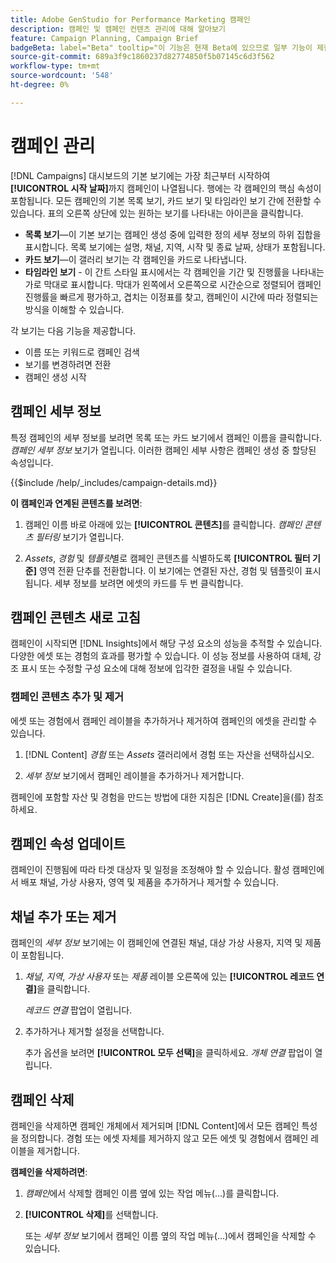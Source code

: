 ```yaml
---
title: Adobe GenStudio for Performance Marketing 캠페인
description: 캠페인 및 캠페인 컨텐츠 관리에 대해 알아보기
feature: Campaign Planning, Campaign Brief
badgeBeta: label="Beta" tooltip="이 기능은 현재 Beta에 있으므로 일부 기능이 제한되거나 변경될 수 있습니다."
source-git-commit: 689a3f9c1860237d82774850f5b07145c6d3f562
workflow-type: tm+mt
source-wordcount: '548'
ht-degree: 0%

---
```


# 캠페인 관리

[!DNL Campaigns] 대시보드의 기본 보기에는 가장 최근부터 시작하여 **[!UICONTROL 시작 날짜]**&#x200B;까지 캠페인이 나열됩니다. 행에는 각 캠페인의 핵심 속성이 포함됩니다. 모든 캠페인의 기본 목록 보기, 카드 보기 및 타임라인 보기 간에 전환할 수 있습니다. 표의 오른쪽 상단에 있는 원하는 보기를 나타내는 아이콘을 클릭합니다.

* **목록 보기**—이 기본 보기는 캠페인 생성 중에 입력한 정의 세부 정보의 하위 집합을 표시합니다. 목록 보기에는 설명, 채널, 지역, 시작 및 종료 날짜, 상태가 포함됩니다.
* **카드 보기**—이 갤러리 보기는 각 캠페인을 카드로 나타냅니다.
* **타임라인 보기** - 이 간트 스타일 표시에서는 각 캠페인을 기간 및 진행률을 나타내는 가로 막대로 표시합니다. 막대가 왼쪽에서 오른쪽으로 시간순으로 정렬되어 캠페인 진행률을 빠르게 평가하고, 겹치는 이정표를 찾고, 캠페인이 시간에 따라 정렬되는 방식을 이해할 수 있습니다.

각 보기는 다음 기능을 제공합니다.

* 이름 또는 키워드로 캠페인 검색
* 보기를 변경하려면 전환
* 캠페인 생성 시작

## 캠페인 세부 정보

특정 캠페인의 세부 정보를 보려면 목록 또는 카드 보기에서 캠페인 이름을 클릭합니다. _캠페인 세부 정보_ 보기가 열립니다. 이러한 캠페인 세부 사항은 캠페인 생성 중 할당된 속성입니다.

{{$include /help/_includes/campaign-details.md}}

**이 캠페인과 연계된 콘텐츠를 보려면**:

1. 캠페인 이름 바로 아래에 있는 **[!UICONTROL 콘텐츠]**&#x200B;를 클릭합니다. _캠페인 콘텐츠 필터링_ 보기가 열립니다.

1. _Assets_, _경험_ 및 _템플릿_&#x200B;별로 캠페인 콘텐츠를 식별하도록 **[!UICONTROL 필터 기준]** 영역 전환 단추를 전환합니다.
이 보기에는 연결된 자산, 경험 및 템플릿이 표시됩니다. 세부 정보를 보려면 에셋의 카드를 두 번 클릭합니다.

## 캠페인 콘텐츠 새로 고침

캠페인이 시작되면 [!DNL Insights]에서 해당 구성 요소의 성능을 추적할 수 있습니다. 다양한 에셋 또는 경험의 효과를 평가할 수 있습니다. 이 성능 정보를 사용하여 대체, 강조 표시 또는 수정할 구성 요소에 대해 정보에 입각한 결정을 내릴 수 있습니다.

### 캠페인 콘텐츠 추가 및 제거

에셋 또는 경험에서 캠페인 레이블을 추가하거나 제거하여 캠페인의 에셋을 관리할 수 있습니다.

1. [!DNL Content] _경험_ 또는 _Assets_ 갤러리에서 경험 또는 자산을 선택하십시오.

1. _세부 정보_ 보기에서 캠페인 레이블을 추가하거나 제거합니다.

캠페인에 포함할 자산 및 경험을 만드는 방법에 대한 지침은 [!DNL Create]을(를) 참조하세요.

## 캠페인 속성 업데이트

캠페인이 진행됨에 따라 타겟 대상자 및 일정을 조정해야 할 수 있습니다. 활성 캠페인에서 배포 채널, 가상 사용자, 영역 및 제품을 추가하거나 제거할 수 있습니다.

## 채널 추가 또는 제거

캠페인의 _세부 정보_ 보기에는 이 캠페인에 연결된 채널, 대상 가상 사용자, 지역 및 제품이 포함됩니다.

1. _채널_, _지역_, _가상 사용자_ 또는 _제품_ 레이블 오른쪽에 있는 **[!UICONTROL 레코드 연결]**&#x200B;을 클릭합니다.

   _레코드 연결_ 팝업이 열립니다.

1. 추가하거나 제거할 설정을 선택합니다.

   추가 옵션을 보려면 **[!UICONTROL 모두 선택]**&#x200B;을 클릭하세요. _개체 연결_ 팝업이 열립니다.

## 캠페인 삭제

캠페인을 삭제하면 캠페인 개체에서 제거되며 [!DNL Content]에서 모든 캠페인 특성을 정의합니다. 경험 또는 에셋 자체를 제거하지 않고 모든 에셋 및 경험에서 캠페인 레이블을 제거합니다.

**캠페인을 삭제하려면**:

1. _캠페인_&#x200B;에서 삭제할 캠페인 이름 옆에 있는 작업 메뉴(...)를 클릭합니다.

1. **[!UICONTROL 삭제]**&#x200B;를 선택합니다.

   또는 _세부 정보_ 보기에서 캠페인 이름 옆의 작업 메뉴(...)에서 캠페인을 삭제할 수 있습니다.
